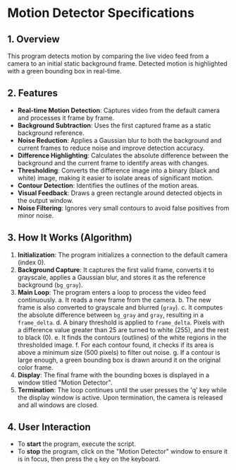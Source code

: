 # Motion Detector Specifications

## 1. Overview

This program detects motion by comparing the live video feed from a camera to an initial static background frame. Detected motion is highlighted with a green bounding box in real-time.

## 2. Features

-   **Real-time Motion Detection**: Captures video from the default camera and processes it frame by frame.
-   **Background Subtraction**: Uses the first captured frame as a static background reference.
-   **Noise Reduction**: Applies a Gaussian blur to both the background and current frames to reduce noise and improve detection accuracy.
-   **Difference Highlighting**: Calculates the absolute difference between the background and the current frame to identify areas with changes.
-   **Thresholding**: Converts the difference image into a binary (black and white) image, making it easier to isolate areas of significant motion.
-   **Contour Detection**: Identifies the outlines of the motion areas.
-   **Visual Feedback**: Draws a green rectangle around detected objects in the output window.
-   **Noise Filtering**: Ignores very small contours to avoid false positives from minor noise.

## 3. How It Works (Algorithm)

1.  **Initialization**: The program initializes a connection to the default camera (index 0).
2.  **Background Capture**: It captures the first valid frame, converts it to grayscale, applies a Gaussian blur, and stores it as the reference background (`bg_gray`).
3.  **Main Loop**: The program enters a loop to process the video feed continuously.
    a.  It reads a new frame from the camera.
    b.  The new frame is also converted to grayscale and blurred (`gray`).
    c.  It computes the absolute difference between `bg_gray` and `gray`, resulting in a `frame_delta`.
    d.  A binary threshold is applied to `frame_delta`. Pixels with a difference value greater than 25 are turned to white (255), and the rest to black (0).
    e.  It finds the contours (outlines) of the white regions in the thresholded image.
    f.  For each contour found, it checks if its area is above a minimum size (500 pixels) to filter out noise.
    g.  If a contour is large enough, a green bounding box is drawn around it on the original color frame.
4.  **Display**: The final frame with the bounding boxes is displayed in a window titled "Motion Detector".
5.  **Termination**: The loop continues until the user presses the 'q' key while the display window is active. Upon termination, the camera is released and all windows are closed.

## 4. User Interaction

-   To **start** the program, execute the script.
-   To **stop** the program, click on the "Motion Detector" window to ensure it is in focus, then press the `q` key on the keyboard.
